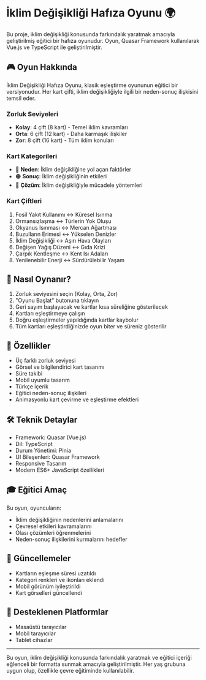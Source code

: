 # İklim Değişikliği Hafıza Oyunu 🌍

Bu proje, iklim değişikliği konusunda farkındalık yaratmak amacıyla geliştirilmiş eğitici bir hafıza oyunudur. Oyun, Quasar Framework kullanılarak Vue.js ve TypeScript ile geliştirilmiştir.

## 🎮 Oyun Hakkında

İklim Değişikliği Hafıza Oyunu, klasik eşleştirme oyununun eğitici bir versiyonudur. Her kart çifti, iklim değişikliğiyle ilgili bir neden-sonuç ilişkisini temsil eder.

### Zorluk Seviyeleri

- **Kolay**: 4 çift (8 kart) - Temel iklim kavramları
- **Orta**: 6 çift (12 kart) - Daha karmaşık ilişkiler
- **Zor**: 8 çift (16 kart) - Tüm iklim konuları

### Kart Kategorileri

- 🔴 **Neden**: İklim değişikliğine yol açan faktörler
- 🟠 **Sonuç**: İklim değişikliğinin etkileri
- 💚 **Çözüm**: İklim değişikliğiyle mücadele yöntemleri

### Kart Çiftleri

1. Fosil Yakıt Kullanımı ↔️ Küresel Isınma
2. Ormansızlaşma ↔️ Türlerin Yok Oluşu
3. Okyanus Isınması ↔️ Mercan Ağartması
4. Buzulların Erimesi ↔️ Yükselen Denizler
5. İklim Değişikliği ↔️ Aşırı Hava Olayları
6. Değişen Yağış Düzeni ↔️ Gıda Krizi
7. Çarpık Kentleşme ↔️ Kent Isı Adaları
8. Yenilenebilir Enerji ↔️ Sürdürülebilir Yaşam

## 🎯 Nasıl Oynanır?

1. Zorluk seviyesini seçin (Kolay, Orta, Zor)
2. "Oyunu Başlat" butonuna tıklayın
3. Geri sayım başlayacak ve kartlar kısa süreliğine gösterilecek
4. Kartları eşleştirmeye çalışın
5. Doğru eşleştirmeler yapıldığında kartlar kaybolur
6. Tüm kartları eşleştirdiğinizde oyun biter ve süreniz gösterilir

## 🌟 Özellikler

- Üç farklı zorluk seviyesi
- Görsel ve bilgilendirici kart tasarımı
- Süre takibi
- Mobil uyumlu tasarım
- Türkçe içerik
- Eğitici neden-sonuç ilişkileri
- Animasyonlu kart çevirme ve eşleştirme efektleri

## 🛠 Teknik Detaylar

- Framework: Quasar (Vue.js)
- Dil: TypeScript
- Durum Yönetimi: Pinia
- UI Bileşenleri: Quasar Framework
- Responsive Tasarım
- Modern ES6+ JavaScript özellikleri

## 🎓 Eğitici Amaç

Bu oyun, oyuncuların:
- İklim değişikliğinin nedenlerini anlamalarını
- Çevresel etkileri kavramalarını
- Olası çözümleri öğrenmelerini
- Neden-sonuç ilişkilerini kurmalarını hedefler

## 🔄 Güncellemeler

- Kartların eşleşme süresi uzatıldı
- Kategori renkleri ve ikonları eklendi
- Mobil görünüm iyileştirildi
- Kart görselleri güncellendi

## 📱 Desteklenen Platformlar

- Masaüstü tarayıcılar
- Mobil tarayıcılar
- Tablet cihazlar

---

Bu oyun, iklim değişikliği konusunda farkındalık yaratmak ve eğitici içeriği eğlenceli bir formatta sunmak amacıyla geliştirilmiştir. Her yaş grubuna uygun olup, özellikle çevre eğitiminde kullanılabilir.
